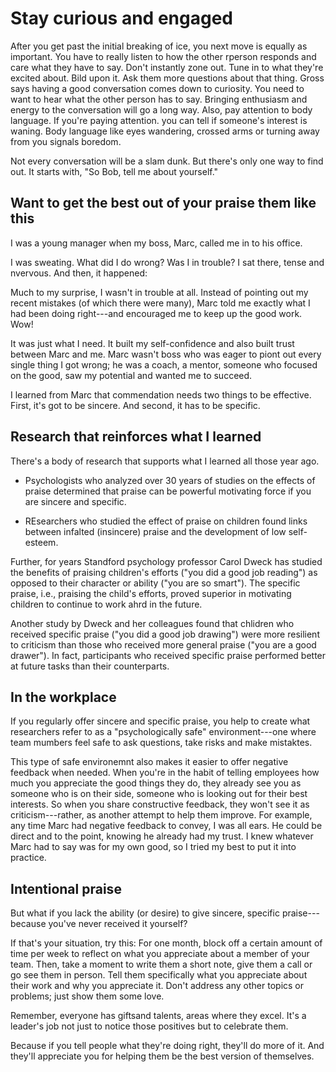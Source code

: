 # Stay curious and engaged

After you get past the initial breaking of ice, you next move is equally as important. You have to really listen to how the other rperson responds and care what they have to say. Don't instantly zone out. Tune in to what they're excited about. Bild upon it. Ask them more questions about that thing. Gross says having a good conversation comes down to curiosity. You need to want to hear what the other person has to say. Bringing enthusiasm and energy to the conversation will go a long way.
Also, pay attention to body language. If you're paying attention. you can tell if someone's interest is waning. Body language like eyes wandering, crossed arms or turning away from you signals boredom.

Not every conversation will be a slam dunk. But there's only one way to find out. It starts with, "So Bob, tell me about yourself."

## Want to get the best out of your praise them like this

I was a young manager when my boss, Marc, called me in to his office.

I was sweating. What did I do wrong? Was I in trouble? I sat there, tense and nvervous. And then, it happened:

Much to my surprise, I wasn't in trouble at all. Instead of pointing out my recent mistakes (of which there were many), Marc told me exactly what I had been doing right---and encouraged me to keep up the good work. Wow!

It was just what I need. It built my self-confidence and also built trust between Marc and me. Marc wasn't boss who was eager to piont out every single thing I got wrong; he was a coach, a mentor, someone who focused on the good, saw my potential and wanted me to succeed.

I learned from Marc that commendation needs two things to be effective. First, it's got to be sincere. And second, it has to be specific.

## Research that reinforces what I learned

There's a body of research that supports what I learned all those year ago.

* Psychologists who analyzed over 30 years of studies on the effects of praise determined that praise can be powerful motivating force if you are sincere and specific.

* REsearchers who studied the effect of praise on children found links between infalted (insincere) praise and the development of low self-esteem.

Further, for years Standford psychology professor Carol Dweck has studied the benefits of praising children's efforts ("you did a good job reading") as opposed to their character or ability ("you are so smart"). The specific praise, i.e., praising the child's efforts, proved superior in motivating children  to continue to work ahrd in the future.

Another study by Dweck and her colleagues found that chlidren who received specific praise ("you did a good job drawing") were more resilient to criticism than those who received more general praise ("you are a good drawer"). In fact, participants who received specific praise performed better at future tasks than their counterparts.

## In the workplace

If you regularly offer sincere and specific praise, you help to create what researchers refer to as a "psychologically safe" environment---one where team mumbers feel safe to ask questions, take risks and make mistaktes.

This type of safe environemnt also makes it easier to offer negative feedback when needed. When you're in the habit of telling employees how much you appreciate the good things they do, they already see you as someone who is on their side, someone who is looking out for their best interests. So when you share constructive feedback, they won't see it as criticism---rather, as another attempt to help them improve. For example, any time Marc had negative feedback to convey, I was all ears. He could be direct and to the point, knowing he already had my trust. I knew whatever Marc had to say was for my own good, so I tried my best to put it into practice.

## Intentional praise

But what if you lack the ability (or desire) to give sincere, specific praise---because you've never received it yourself?

If that's your situation, try this: For one month, block off a certain amount of time per week to reflect on what you appreciate about a member of your team. Then, take a moment to write them a short note, give them a call or go see them in person. Tell them specifically what you appreciate about their work and why you appreciate it. Don't address any other topics or problems; just show them some love.

Remember, everyone has giftsand talents, areas where they excel. It's a leader's job not just to notice those positives but to celebrate them.

Because if you tell people what they're doing right, they'll do more of it. And they'll appreciate you for helping them be the best version of themselves.


